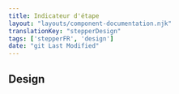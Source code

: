 ```yaml
---
title: Indicateur d'étape
layout: "layouts/component-documentation.njk"
translationKey: "stepperDesign"
tags: ['stepperFR', 'design']
date: "git Last Modified"
---
```


## Design